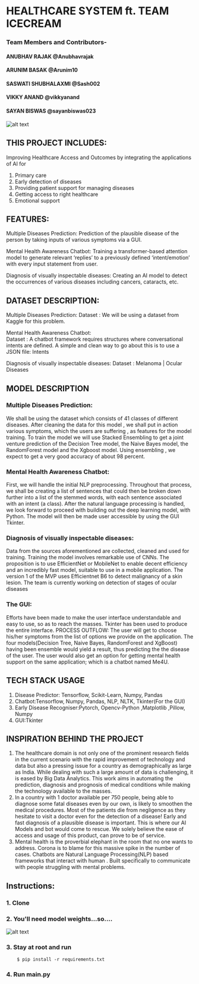 # HEALTHCARE SYSTEM ft. TEAM ICECREAM

### Team Members and Contributors- 
#### ANUBHAV RAJAK         @Anubhavrajak
#### ARUNIM BASAK          @Arunim10
#### SASWATI SHUBHALAXMI   @Sash002
#### VIKKY ANAND           @vikkyanand
#### SAYAN BISWAS          @sayanbiswas023

![alt text](https://i.pinimg.com/564x/c2/48/eb/c248eb292cb85b991512c02574723453.jpg)

## THIS PROJECT INCLUDES: 
Improving Healthcare Access and Outcomes by integrating the applications of AI for
1. Primary care
2. Early detection of diseases
3. Providing patient support for managing diseases
4. Getting access to right healthcare
5. Emotional support

## FEATURES:
Multiple Diseases Prediction:
Prediction of the plausible disease of the person by taking inputs of various symptoms via a GUI.

Mental Health Awareness Chatbot:
Training a transformer-based attention model to generate relevant ‘replies’ to a previously defined ‘intent/emotion’ with every input statement from user.

Diagnosis of visually inspectable diseases: 
Creating an AI model to detect the occurrences of various diseases including cancers, cataracts, etc.

## DATASET DESCRIPTION:
Multiple Diseases Prediction:
Dataset : We will be using a dataset from Kaggle for this problem.

Mental Health Awareness Chatbot:   
Dataset : A chatbot framework requires structures where conversational intents are defined. A simple  and clean way to go about this is to use a JSON file: Intents	

Diagnosis of visually inspectable diseases: 
Dataset : Melanoma    |   Ocular Diseases

## MODEL DESCRIPTION
### Multiple Diseases Prediction:
We shall be using the dataset which consists of 41 classes of different diseases.
After cleaning the data for this model , we shall put in action various symptoms, which the users are suffering , as features for the model training. 
To train the model we will use Stacked Ensembling to get a joint venture prediction of the Decision Tree model, the Naive Bayes model, the RandomForest model and the Xgboost model. Using ensembling , we expect to get a very good accuracy of about 98 percent. 

### Mental Health Awareness Chatbot:
First, we will handle the initial NLP preprocessing.
Throughout that process, we shall be creating a list of sentences that could then be broken down further into a list of the stemmed words, with each sentence associated with an intent (a class).
After the natural language processing is handled, we look forward to proceed with building out the deep learning model, with Python.
The model will then be made user accessible by using the GUI Tkinter.

### Diagnosis of visually inspectable diseases:  
Data from the sources aforementioned are collected, cleaned and used for training. 
Training the model involves remarkable use of CNNs. 
The proposition is to use EfficientNet or MobileNet to enable decent efficiency and an incredibly fast model, suitable to use in a mobile application. 
The version 1 of the MVP uses Efficientnet B6 to detect malignancy of a skin lesion. The team is currently working on detection of stages of ocular diseases

### The GUI:
Efforts have been made to make the user interface understandable and easy to use, so as to reach the masses. 
Tkinter has been used to produce the entire interface. 
PROCESS OUTFLOW: 
The user will get to choose his/her symptoms from the list of options we provide on the application.
The four models(Decision Tree, Naive Bayes, RandomForest and XgBoost) having been ensemble would yield a result, thus predicting the the disease of the user.
The user would also get an option for getting mental health support on the same application; which is a chatbot named Me4U.  

## TECH STACK USAGE
1. Disease Predictor: Tensorflow, Scikit-Learn, Numpy, Pandas
2. Chatbot:Tensorflow, Numpy, Pandas, NLP, NLTK, Tkinter(For the GUI)
3. Early Disease Recogniser:Pytorch, Opencv-Python ,Matplotlib ,Pillow, Numpy
4. GUI:Tkinter

## INSPIRATION BEHIND THE PROJECT
1. The healthcare domain is not only one of the prominent research fields in the current scenario with the rapid improvement of technology and data but also a pressing issue for a country as demographically as large as India. While dealing with such a large amount of data is challenging, it is eased by Big Data Analytics. This work aims in automating the prediction, diagnosis and prognosis of medical conditions while making the technology available to the masses.
2. In a country with 1 doctor available per 750 people, being able to diagnose some fatal diseases even by our own, is likely to smoothen the medical procedures. 
Most of the patients die from negligence as they hesitate to visit a doctor even for the detection of a disease! Early and fast diagnosis of a plausible disease is important. This is where our AI Models and bot would come to rescue. We solely believe the ease of access and usage of this product, can prove to be of service. 
3. Mental health is the proverbial elephant in the room that no one wants to address. Corona is to blame for this massive spike in the number of cases. Chatbots are Natural Language Processing(NLP) based frameworks that interact with human . Built specifically to communicate with people struggling with mental problems.

## Instructions:
### 1. Clone
### 2. You'll need model weights...so....
![alt text](https://media.makeameme.org/created/gimme-money-or-6f5ba165c2.jpg)
### 3. Stay at root and run 
```	
	$ pip install -r requirements.txt
```
### 4. Run main.py

